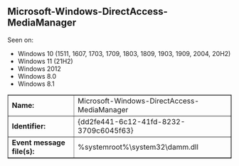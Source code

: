 ## Microsoft-Windows-DirectAccess-MediaManager

Seen on:
* Windows 10 (1511, 1607, 1703, 1709, 1803, 1809, 1903, 1909, 2004, 20H2)
* Windows 11 (21H2)
* Windows 2012
* Windows 8.0
* Windows 8.1

<table border="1" class="docutils">
  <tbody>
    <tr>
      <td><b>Name:</b></td>
      <td>Microsoft-Windows-DirectAccess-MediaManager</td>
    </tr>
    <tr>
      <td><b>Identifier:</b></td>
      <td>{dd2fe441-6c12-41fd-8232-3709c6045f63}</td>
    </tr>
    <tr>
      <td><b>Event message file(s):</b></td>
      <td>%systemroot%\system32\damm.dll</td>
    </tr>
  </tbody>
</table>

&nbsp;

